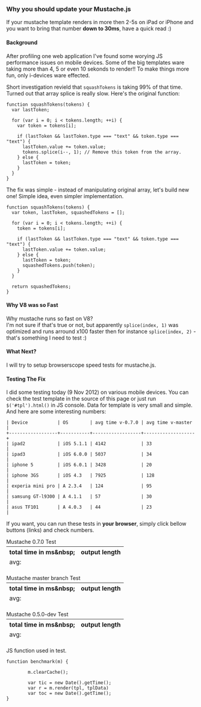 
### Why you should **update your Mustache.js**

If your mustache template renders in more then 2-5s on iPad or iPhone
and you want to bring that number **down to 30ms**, have a quick read :)



#### Background

After profiling one web application I've found some worying JS
performance issues on mobile devices. Some of the big templates ware
taking more than 4, 5 or even 10 sekonds to render!! To make things
more fun, only i-devices ware effected.

Short investigation revield that `squashTokens` is taking 99% of that 
time. Turned out that array splice is really slow. Here's the original
function:

~~~~~
function squashTokens(tokens) {
  var lastToken;

  for (var i = 0; i < tokens.length; ++i) {
    var token = tokens[i];

    if (lastToken && lastToken.type === "text" && token.type === "text") {
      lastToken.value += token.value;
      tokens.splice(i--, 1); // Remove this token from the array.
    } else {
      lastToken = token;
    }
  }
}
~~~~~

The fix was simple - instead of manipulating original array, let's build
new one! Simple idea, even simpler implementation.

~~~~~
function squashTokens(tokens) {
  var token, lastToken, squashedTokens = [];

  for (var i = 0; i < tokens.length; ++i) {
    token = tokens[i];

    if (lastToken && lastToken.type === "text" && token.type === "text") {
      lastToken.value += token.value;
    } else {
      lastToken = token;
      squashedTokens.push(token);
    }
  }

  return squashedTokens; 
}
~~~~~



#### Why **V8** was so **Fast**

Why mustache runs so fast on V8?  
I'm not sure if that's true or not, but apparently `splice(index, 1)`
was optimized and runs arround x100 faster then for instance 
`splice(index, 2)` - that's something I need to test :)



#### What **Next**?

I will try to setup browserscope speed tests for mustache.js. 



#### **Testing** The Fix

I did some testing today (9 Nov 2012) on various mobile devices.
You can check the test template in the source of this page or just run
`$('#tpl').html()` in JS console. Data for template is very small and
simple. And here are some interesting numbers:

~~~~~
| Device           | OS        | avg time v-0.7.0 | avg time v-master |
+------------------+-----------+------------------+-------------------+
| ipad2            | iOS 5.1.1 | 4142             | 33                |
| ipad3            | iOS 6.0.0 | 5037             | 34                |
| iphone 5         | iOS 6.0.1 | 3428             | 20                |
| iphone 3GS       | iOS 4.3   | 7925             | 128               |
| experia mini pro | A 2.3.4   | 124              | 95                |
| samsung GT-l9300 | A 4.1.1   | 57               | 30                |
| asus TF101       | A 4.0.3   | 44               | 23                |
~~~~~

If you want, you can run these tests in **your browser**, simply click bellow
buttons (links) and check numbers.

<a class="btn btn-one">Mustache 0.7.0 Test</a>
<table style="margin: -10px 0px 20px 0px;">
<thead>
  <tr>
    <th>total time in ms&amp;nbsp;</th>
    <th>output length</th>
  </tr>
  <tr><td>avg: <span class="avg"></span></td><td></td></tr>
</thead>
<tbody class="out-one"></tbody></table>


<a class="btn btn-two">Mustache master branch Test</a>
<table style="margin: -10px 0px 20px 0px;">
<thead>
  <tr>
    <th>total time in ms&amp;nbsp;</th>
    <th>output length</th>
  </tr>
  <tr><td>avg: <span class="avg"></span></td><td></td></tr>
</thead>
<tbody class="out-two"></tbody>
</table>

<a class="btn btn-three">Mustache 0.5.0-dev Test</a>
<table style="margin: -10px 0px 20px 0px;">
<thead>
  <tr>
    <th>total time in ms&amp;nbsp;</th>
    <th>output length</th>
  </tr>
  <tr><td>avg: <span class="avg"></span></td><td></td></tr>
</thead>
<tbody class="out-three"></tbody>
</table>
JS function used in test.

~~~~~
function benchmark(m) {

        m.clearCache();

        var tic = new Date().getTime();
        var r = m.render(tpl, tplData)
        var toc = new Date().getTime();
}

~~~~~

<script src="//get.hoborglabs.com/mustache-test/mustache.js"></script>
<script src="//get.hoborglabs.com/mustache-test/mustache.new.js"></script>
<script src="//get.hoborglabs.com/mustache-test/mustache.0.5.js"></script>
<script type="text/template" id="tpl">
<div class="this will create a lot of tokens to squash">
	<p>{{name}}</p>
	<p class="mollis quis malesuada sit amet fermentum a sem">Lorem ipsum dolor sit ament. Praesent elementum, risus id laoreet gravida, ligula odio sagittis ante, id gravida purus libero vel quam. Cras nec augue ac sem ornare fermentum. Mauris nulla lacus, commodo non hendrerit id, ullamcorper eget nisi. Fusce at nisi sed velit sollicitudin tincidunt eu non magna.</p>
	<ul>
		<li class="auctor eros ac lacus euismod tristique">Maecenas neque ligula, porttitor vel congue sed, bibendum nec lectus. Donec vitae tortor ipsum, vitae facilisis velit. Praesent vehicula diam non lacus consequat a vestibulum velit mollis. Fusce interdum gravida risus, sed pharetra urna convallis nec. Suspendisse potenti.</li>
		<li>
			<div>
				<p>{{name}}</p>
				<p class="mollis quis malesuada sit amet fermentum a sem">Lorem ipsum dolor sit ament. Praesent elementum, risus id laoreet gravida, ligula odio sagittis ante, id gravida purus libero vel quam. Cras nec augue ac sem ornare fermentum. Mauris nulla lacus, commodo non hendrerit id, ullamcorper eget nisi. Fusce at nisi sed velit sollicitudin tincidunt eu non magna.</p>
				<a href="">Class aptent taciti sociosqu ad litora torquent per conubia nostra, per inceptos himenaeos. In vehicula ornare facilisis.</a>
			</div>
		</li>
		<li>
			<p class="mollis quis malesuada sit amet fermentum a sem">Lorem ipsum dolor sit ament. Praesent elementum, risus id laoreet gravida, ligula odio sagittis ante, id gravida purus libero vel quam. Cras nec augue ac sem ornare fermentum. Mauris nulla lacus, commodo non hendrerit id, ullamcorper eget nisi. Fusce at nisi sed velit sollicitudin tincidunt eu non magna.</p>
			<p class="mollis quis malesuada sit amet fermentum a sem">Lorem ipsum dolor sit ament. Praesent elementum, risus id laoreet gravida, ligula odio sagittis ante, id gravida purus libero vel quam. Cras nec augue ac sem ornare fermentum. Mauris nulla lacus, commodo non hendrerit id, ullamcorper eget nisi. Fusce at nisi sed velit sollicitudin tincidunt eu non magna.</p>
			<p class="mollis quis malesuada sit amet fermentum a sem">Lorem ipsum dolor sit ament. Praesent elementum, risus id laoreet gravida, ligula odio sagittis ante, id gravida purus libero vel quam. Cras nec augue ac sem ornare fermentum. Mauris nulla lacus, commodo non hendrerit id, ullamcorper eget nisi. Fusce at nisi sed velit sollicitudin tincidunt eu non magna.</p>
		</li>
	</ul>
	{{#list}}
	<div>
		<div>
			<ul>
				<li>{{ a }}</li>
				<li>
					<p class="mollis quis malesuada sit amet fermentum a sem">Lorem ipsum dolor sit ament. Praesent elementum, risus id laoreet gravida, ligula odio sagittis ante, id gravida purus libero vel quam. Cras nec augue ac sem ornare fermentum. Mauris nulla lacus, commodo non hendrerit id, ullamcorper eget nisi. Fusce at nisi sed velit sollicitudin tincidunt eu non magna.</p>
				</li>
				<li>{{ b }}</li>
				<li>
					<p class="mollis quis malesuada sit amet fermentum a sem">Lorem ipsum dolor sit ament. Praesent elementum, risus id laoreet gravida, ligula odio sagittis ante, id gravida purus libero vel quam. Cras nec augue ac sem ornare fermentum. Mauris nulla lacus, commodo non hendrerit id, ullamcorper eget nisi. Fusce at nisi sed velit sollicitudin tincidunt eu non magna.</p>
				</li>
				<li>{{ c }}</li>
				<li>
					<p class="mollis quis malesuada sit amet fermentum a sem">Lorem ipsum dolor sit ament. Praesent elementum, risus id laoreet gravida, ligula odio sagittis ante, id gravida purus libero vel quam. Cras nec augue ac sem ornare fermentum. Mauris nulla lacus, commodo non hendrerit id, ullamcorper eget nisi. Fusce at nisi sed velit sollicitudin tincidunt eu non magna.</p>
				</li>
			</ul>
		</div>
	</div>
	{{/list}}
<p>{{name}}</p>
        <p class="mollis quis malesuada sit amet fermentum a sem">Lorem ipsum dolor sit ament. Praesent elementum, risus id laoreet gravida, ligula odio sagittis ante, id gravida purus libero vel quam. Cras nec augue ac sem ornare fermentum. Mauris nulla lacus, commodo non hendrerit id, ullamcorper eget nisi. Fusce at nisi sed velit sollicitudin tincidunt eu non magna.</p>
        <ul>
                <li class="auctor eros ac lacus euismod tristique">Maecenas neque ligula, porttitor vel congue sed, bibendum nec lectus. Donec vitae tortor ipsum, vitae facilisis velit. Praesent vehicula diam non lacus consequat a vestibulum velit mollis. Fusce interdum gravida risus, sed pharetra urna convallis nec. Suspendisse potenti.</li>
                <li>
                        <div>
                                <p>{{name}}</p>
                                <p class="mollis quis malesuada sit amet fermentum a sem">Lorem ipsum dolor sit ament. Praesent elementum, risus id laoreet gravida, ligula odio sagittis ante, id gravida purus libero vel quam. Cras nec augue ac sem ornare fermentum. Mauris nulla lacus, commodo non hendrerit id, ullamcorper eget nisi. Fusce at nisi sed velit sollicitudin tincidunt eu non magna.</p>
                                <a href="">Class aptent taciti sociosqu ad litora torquent per conubia nostra, per inceptos himenaeos. In vehicula ornare facilisis.</a>
                        </div>
                </li>
                <li>
                        <p class="mollis quis malesuada sit amet fermentum a sem">Lorem ipsum dolor sit ament. Praesent elementum, risus id laoreet gravida, ligula odio sagittis ante, id gravida purus libero vel quam. Cras nec augue ac sem ornare fermentum. Mauris nulla lacus, commodo non hendrerit id, ullamcorper eget nisi. Fusce at nisi sed velit sollicitudin tincidunt eu non magna.</p>
                        <p class="mollis quis malesuada sit amet fermentum a sem">Lorem ipsum dolor sit ament. Praesent elementum, risus id laoreet gravida, ligula odio sagittis ante, id gravida purus libero vel quam. Cras nec augue ac sem ornare fermentum. Mauris nulla lacus, commodo non hendrerit id, ullamcorper eget nisi. Fusce at nisi sed velit sollicitudin tincidunt eu non magna.</p>
                        <p class="mollis quis malesuada sit amet fermentum a sem">Lorem ipsum dolor sit ament. Praesent elementum, risus id laoreet gravida, ligula odio sagittis ante, id gravida purus libero vel quam. Cras nec augue ac sem ornare fermentum. Mauris nulla lacus, commodo non hendrerit id, ullamcorper eget nisi. Fusce at nisi sed velit sollicitudin tincidunt eu non magna.</p>
                </li>
        </ul>

        {{#list}}
        <div>
                <div>
                        <ul>
                                <li>{{ a }}</li>
                                <li>
                                        <p class="mollis quis malesuada sit amet fermentum a sem">Lorem ipsum dolor sit ament. Praesent elementum, risus id laoreet gravida, ligula odio sagittis ante, id gravida purus libero vel quam. Cras nec augue ac sem ornare fermentum. Mauris nulla lacus, commodo non hendrerit id, ullamcorper eget nisi. Fusce at nisi sed velit sollicitudin tincidunt eu non
 magna.</p>
                                </li>                                <li>{{ b }}</li>
                                <li>
                                        <p class="mollis quis malesuada sit amet fermentum a sem">Lorem ipsum dolor sit ament. Praesent elementum, risus id laoreet gravida, ligula odio sagittis ante
, id gravida purus libero vel quam. Cras nec augue ac sem ornare fermentum. Mauris nulla lacus, commodo non hendrerit id, ullamcorper eget nisi. Fusce at nisi sed velit sollicitudin tincidunt eu non
 magna.</p>                                </li>                                <li>{{ c }}</li>
                                <li>
                                        <p class="mollis quis malesuada sit amet fermentum a sem">Lorem ipsum dolor sit ament. Praesent elementum, risus id laoreet gravida, ligula odio sagittis ante
, id gravida purus libero vel quam. Cras nec augue ac sem ornare fermentum. Mauris nulla lacus, commodo non hendrerit id, ullamcorper eget nisi. Fusce at nisi sed velit sollicitudin tincidunt eu non
 magna.</p>
                                </li>                        </ul>
                </div>        </div>
        {{/list}}

</div>
</script>
<script src="/static/en/blog/array-splice-on-safari.js"></script>
